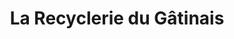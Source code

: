 ---
title: "La Recyclerie du Gâtinais"
url: /prunay-sur-essonne/la-recyclerie-du-gatinais/
shop: charité
---